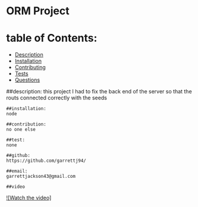 # ORM Project

# table of Contents:
  - [Description](#description)
  - [Installation](#installation)
  - [Contributing](#contributing)
  - [Tests](#tests)
  - [Questions](#questions)
  
  ##description:
    this project I had to fix the back end of the server so that the routs connected correctly with the seeds

    ##installation:
    node

    ##contribution:
    no one else

    ##test:
    none

    ##github:  
    https://github.com/garrettj94/
  
    ##email:
    garrettjackson43@gmail.com

    ##video
  [![Watch the video]](https://drive.google.com/file/d/1u_y2niJrsJ4g21H-0WLUZ7AF_f3uznpP/view)